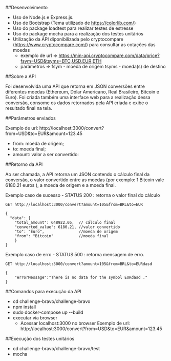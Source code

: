##Desenvolvimento

- Uso de Node.js e Express.js. 
- Uso de Bootstrap (Tema utilizado de https://colorlib.com/) 
- Uso do package loadtest para realizar testes de estresse
- Uso do package mocha para a realização dos testes unitários
- Utilização da API diponibilizada pelo cryptocompare (https://www.cryptocompare.com/) para consultar as cotações das moedas
  - exemplo de url => https://min-api.cryptocompare.com/data/price?fsym=USD&tsyms=BTC,USD,EUR,ETH
  - parâmetros => fsym  - moeda de origem
  				  tsyms - moeda(s) de destino 

##Sobre a API

Foi desenvolvida uma API que retorna em JSON conversões entre diferentes moedas (Ethereum, Dólar Americano, Real Brasileiro, Bitcoin e Euro). Foi criada também uma interface web para a realização dessa conversão, consome os dados retornados pela API criada e exibe o resultado final na tela.  

##Parâmetros enviados

Exemplo de url: http://localhost:3000/convert?from=USD&to=EUR&amount=123.45

 - from: moeda de origem;
 - to: moeda final;
 - amount: valor a ser convertido:



##Retorno da API

Ao ser chamada, a API retorna um JSON contendo o cálculo final da conversão, o valor convertido entre as moedas (por exemplo: 1 Bitcoin vale 6180.21 euros ), a moeda de origem e a moeda final. 

Exemplo caso de sucesso - STATUS 200 : retorna o valor final do cálculo

	GET http://localhost:3000/convert?amount=105&from=BRL&to=EUR

	{
	  "data": {
	    "total_amount": 648922.05,  // cálculo final
	    "converted_value": 6180.21, //valor convertido
	    "to": "Euro",				//moeda de origem
	    "from": "Bitcoin"			//moeda final
	    }
	}

Exemplo caso de erro - STATUS 500 : retorna mensagem de erro. 

	GET http://localhost:3000/convert?amount=105&from=BRL&to=EURdasd

	{
		"errorMessage":"There is no data for the symbol EURdasd ."
	}


 
##Comandos para execução da API
 - cd challenge-bravo/challenge-bravo
 - npm install
 - sudo docker-compose up --build
 - executar via browser
 	- Acessar localhost:3000 no browser
 	 	Exemplo de url: http://localhost:3000/convert?from=USD&to=EUR&amount=123.45

##Execução dos testes unitários

  - cd challenge-bravo/challenge-bravo/test
  - mocha
